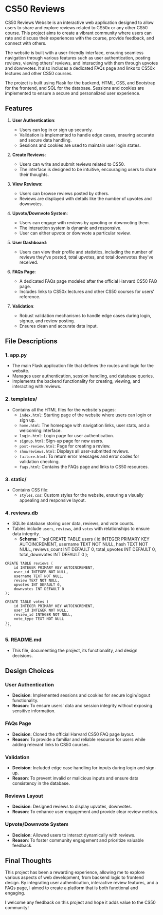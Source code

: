 # CS50 Reviews
CS50 Reviews Website is an interactive web application designed to allow users to share and explore reviews related to CS50x or any other CS50 course. This project aims to create a vibrant community where users can rate and discuss their experiences with the course, provide feedback, and connect with others.

The website is built with a user-friendly interface, ensuring seamless navigation through various features such as user authentication, posting reviews, viewing others' reviews, and interacting with them through upvotes and downvotes. It also includes a dedicated FAQs page and links to CS50x lectures and other CS50 courses.

The project is built using Flask for the backend, HTML, CSS, and Bootstrap for the frontend, and SQL for the database. Sessions and cookies are implemented to ensure a secure and personalized user experience.

## Features

1. **User Authentication**:
    - Users can log in or sign up securely.
    - Validation is implemented to handle edge cases, ensuring accurate and secure data handling.
    - Sessions and cookies are used to maintain user login states.

2. **Create Reviews**:
    - Users can write and submit reviews related to CS50.
    - The interface is designed to be intuitive, encouraging users to share their thoughts.

3. **View Reviews**:
    - Users can browse reviews posted by others.
    - Reviews are displayed with details like the number of upvotes and downvotes.

4. **Upvote/Downvote System**:
    - Users can engage with reviews by upvoting or downvoting them.
    - The interaction system is dynamic and responsive.
    - User can either upvote or downvote a particular review.

5. **User Dashboard**:
    - Users can view their profile and statistics, including the number of reviews they've posted, total upvotes, and total downvotes they've received.

6. **FAQs Page**:
    - A dedicated FAQs page modeled after the official Harvard CS50 FAQ page.
    - Includes links to CS50x lectures and other CS50 courses for users' reference.

7. **Validation**:
    - Robust validation mechanisms to handle edge cases during login, signup, and review posting.
    - Ensures clean and accurate data input.

## File Descriptions

### 1. **app.py**
   - The main Flask application file that defines the routes and logic for the website.
   - Manages user authentication, session handling, and database queries.
   - Implements the backend functionality for creating, viewing, and interacting with reviews.

### 2. **templates/**
   - Contains all the HTML files for the website's pages:
     - `index.html`: Starting page of the website where users can login or sign up.
     - `home.html`: The homepage with navigation links, user stats, and a welcoming interface.
     - `login.html`: Login page for user authentication.
     - `signup.html`: Sign-up page for new users.
     - `post-review.html`: Page for creating a review.
     - `showreviews.html`: Displays all user-submitted reviews.
     - `failure.html`: To return error messages and error codes for validation checking.
     - `faqs.html`: Contains the FAQs page and links to CS50 resources.

### 3. **static/**
   - Contains CSS file:
     - `styles.css`: Custom styles for the website, ensuring a visually appealing and responsive layout.

### 4. **reviews.db**
   - SQLite database storing user data, reviews, and vote counts.
   - Tables include `users`, `reviews`, and `votes` with relationships to ensure data integrity.
     - **Schema**:
    ```sql
    CREATE TABLE users (
        id INTEGER PRIMARY KEY AUTOINCREMENT,
        username TEXT NOT NULL,
        hash TEXT NOT NULL,
        reviews_count INT DEFAULT 0,
        total_upvotes INT DEFAULT 0,
        total_downvotes INT DEFAULT 0
    );

    CREATE TABLE reviews (
        id INTEGER PRIMARY KEY AUTOINCREMENT,
        user_id INTEGER NOT NULL,
        username TEXT NOT NULL,
        review TEXT NOT NULL,
        upvotes INT DEFAULT 0,
        downvotes INT DEFAULT 0
    );

    CREATE TABLE votes (
        id INTEGER PRIMARY KEY AUTOINCREMENT,
        user_id INTEGER NOT NULL,
        review_id INTEGER NOT NULL,
        vote_type TEXT NOT NULL
    );
    ```

### 5. **README.md**
   - This file, documenting the project, its functionality, and design decisions.

## Design Choices

### User Authentication
- **Decision**: Implemented sessions and cookies for secure login/logout functionality.
- **Reason**: To ensure users' data and session integrity without exposing sensitive information.

### FAQs Page
- **Decision**: Cloned the official Harvard CS50 FAQ page layout.
- **Reason**: To provide a familiar and reliable resource for users while adding relevant links to CS50 courses.

### Validation
- **Decision**: Included edge case handling for inputs during login and sign-up.
- **Reason**: To prevent invalid or malicious inputs and ensure data consistency in the database.

### Reviews Layout
- **Decision**: Designed reviews to display upvotes, downvotes.
- **Reason**: To enhance user engagement and provide clear review metrics.

### Upvote/Downvote System
- **Decision**: Allowed users to interact dynamically with reviews.
- **Reason**: To foster community engagement and prioritize valuable feedback.

## Final Thoughts

This project has been a rewarding experience, allowing me to explore various aspects of web development, from backend logic to frontend design. By integrating user authentication, interactive review features, and a FAQs page, I aimed to create a platform that is both functional and engaging.

I welcome any feedback on this project and hope it adds value to the CS50 community!
